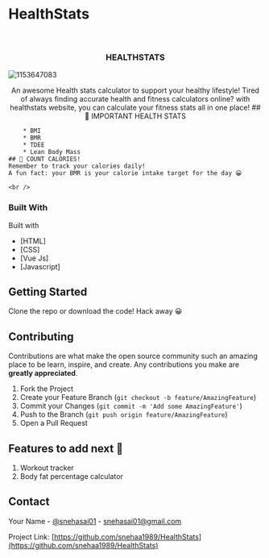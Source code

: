 # HealthStats

<!-- PROJECT LOGO -->
<br />
<p align="center">
  
    
  

  <h3 align="center">HEALTHSTATS</h3>
  <img src="https://i.ibb.co/4TJqHhz/1153647083.png" alt="1153647083" border="0">

  <p align="center">
    An awesome Health stats calculator to support your healthy lifestyle!
    Tired of always finding accurate health and fitness calculators online? with healthstats website, you can calculate your fitness stats all in one place!
    ## 📖 IMPORTANT HEALTH STATS

        * BMI
        * BMR
        * TDEE
        * Lean Body Mass
    ## 🥣 COUNT CALORIES!
    Remember to track your calories daily! 
    A fun fact: your BMR is your calorie intake target for the day 😀
        
    <br />
    
  </p>
</p>



### Built With

Built with
* [HTML]
* [CSS]
* [Vue Js]
* [Javascript]



<!-- GETTING STARTED -->
## Getting Started

Clone the repo or download the code! Hack away 😀


<!-- CONTRIBUTING -->
## Contributing

Contributions are what make the open source community such an amazing place to be learn, inspire, and create. Any contributions you make are **greatly appreciated**.

1. Fork the Project
2. Create your Feature Branch (`git checkout -b feature/AmazingFeature`)
3. Commit your Changes (`git commit -m 'Add some AmazingFeature'`)
4. Push to the Branch (`git push origin feature/AmazingFeature`)
5. Open a Pull Request

## Features to add next 🚩

1. Workout tracker
2. Body fat percentage calculator

<!-- CONTACT -->
## Contact

Your Name - [@snehasai01](https://twitter.com/snehasai01) - snehasai01@gmail.com

Project Link: [https://github.com/snehaa1989/HealthStats](https://github.com/snehaa1989/HealthStats)
